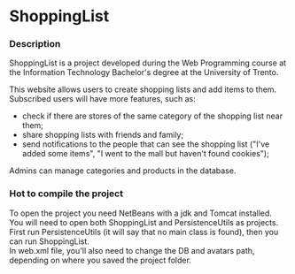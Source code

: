 # ShoppingList

### Description
ShoppingList is a project developed during the Web Programming course at the Information Technology Bachelor's degree at the University of Trento.


This website allows users to create shopping lists and add items to them.<br/>
Subscribed users will have more features, such as:
- check if there are stores of the same category of the shopping list near them;
- share shopping lists with friends and family;
- send notifications to the people that can see the shopping list ("I've added some items", "I went to the mall but haven't found cookies");

Admins can manage categories and products in the database.

### Hot to compile the project
To open the project you need NetBeans with a jdk and Tomcat installed.<br/>
You will need to open both ShoppingList and PersistenceUtils as projects.<br/>
First run PersistenceUtils (it will say that no main class is found), then you can run ShoppingList.<br/>
In web.xml file, you'll also need to change the DB and avatars path, depending on where you saved the project folder.
